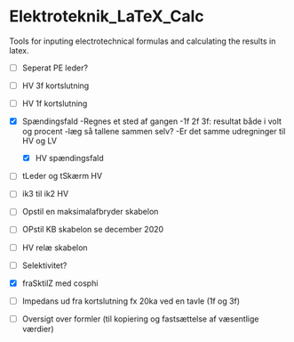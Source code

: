 # Elektroteknik_LaTeX_Calc
Tools for inputing electrotechnical formulas and calculating the results in latex.


- [ ] Seperat PE leder?

- [ ] HV 3f kortslutning

- [ ] HV 1f kortslutning

- [X] Spændingsfald
	-Regnes et sted af gangen
	-1f 2f 3f: resultat både i volt og procent
	-læg så tallene sammen selv?
	-Er det samme udregninger til HV og LV
	- [x] HV spændingsfald


- [ ]  tLeder og tSkærm HV


- [ ]  ik3 til ik2 HV


- [ ]  Opstil en maksimalafbryder skabelon

- [ ]  OPstil KB skabelon se december 2020


- [ ] HV relæ skabelon


- [ ] Selektivitet?


- [x] fraSktilZ med cosphi


- [ ] Impedans ud fra kortslutning fx 20ka ved en tavle (1f og 3f)


- [ ] Oversigt over formler (til kopiering og fastsættelse af væsentlige værdier)
